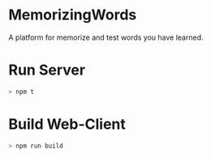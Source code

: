 # MemorizingWords
A platform for memorize and test words you have learned.

# Run Server
```sh
> npm t
```

# Build Web-Client
```sh
> npm run build
```
